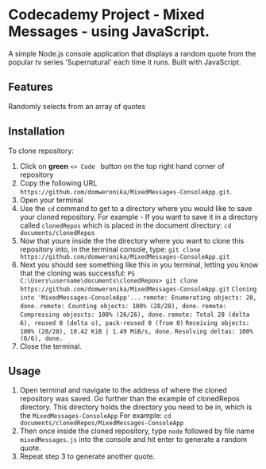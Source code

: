 # Codecademy Project - Mixed Messages - using JavaScript. 



A simple Node.js console application that displays a random quote from the popular tv series 'Supernatural' each time it runs. Built with JavaScript.

## Features
Randomly selects from an array of quotes
  

## Installation
To clone repository:
1. Click on **green** ```<> Code ``` button on the top right hand corner of repository
2. Copy the following URL ```https://github.com/domweronika/MixedMessages-ConsoleApp.git```.
3. Open your terminal
4. Use the ```cd``` command to get to a directory where you would like to save your cloned repository.
   For example - If you want to save it in a directory called ```clonedRepos``` which is placed in the document directory:
   ```cd documents/clonedRepos```
5. Now that youre inside the the directory where you want to clone this repository into, in the terminal console, type:
   ```git clone https://github.com/domweronika/MixedMessages-ConsoleApp.git```
6. Next you should see something like this in you terminal, letting you know that the cloning was successful:
   ```PS C:\Users\username\documents\clonedRepos> git clone https://github.com/domweronika/MixedMessages-ConsoleApp.git```
   ```Cloning into 'MixedMessages-ConsoleApp'...```
   ```remote: Enumerating objects: 28, done.```
   ```remote: Counting objects: 100% (28/28), done.```
   ```remote: Compressing objescts: 100% (26/26), done.```
   ```remote: Total 28 (delta 6), reused 0 (delta o), pack-reused 0 (from 0)```
   ```Receiving objects: 100% (28/28), 10.42 KiB | 1.49 MiB/s, done.```
   ```Resolving deltas: 100% (6/6), done.```
7. Close the terminal.

## Usage
1. Open terminal and navigate to the address of where the cloned repository was saved. Go further than the example of clonedRepos directory. This directory holds the directory you need to be in, which is the ```MixedMessages-ConsoleApp```
For example:
```cd documents/clonedRepos/MixedMessages-ConsoleApp```
2. Then once inside the cloned repository, type ```node``` followed by file name ```mixedMessages.js``` into the console and hit enter to generate a random quote.
4. Repeat step 3 to generate another quote.
